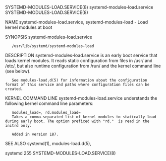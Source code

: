 SYSTEMD-MODULES-LOAD.SERVICE(8)					 systemd-modules-load.service				       SYSTEMD-MODULES-LOAD.SERVICE(8)

NAME
       systemd-modules-load.service, systemd-modules-load - Load kernel modules at boot

SYNOPSIS
       systemd-modules-load.service

       /usr/lib/systemd/systemd-modules-load

DESCRIPTION
       systemd-modules-load.service is an early boot service that loads kernel modules. It reads static configuration from files in /usr/ and /etc/, but also
       runtime configuration from /run/ and the kernel command line (see below).

       See modules-load.d(5) for information about the configuration format of this service and paths where configuration files can be created.

KERNEL COMMAND LINE
       systemd-modules-load.service understands the following kernel command line parameters:

       modules_load=, rd.modules_load=
	   Takes a comma-separated list of kernel modules to statically load during early boot. The option prefixed with "rd."	is read in the initrd only.

	   Added in version 187.

SEE ALSO
       systemd(1), modules-load.d(5),

systemd 255														       SYSTEMD-MODULES-LOAD.SERVICE(8)
